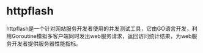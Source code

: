 # httpflash
httpflash是一个针对网站服务开发者使用的并发测试工具，它由GO语言开发，利用Goroutine模拟多客户端同时发出web服务请求，返回访问统计结果，为web服务开发者提供服务器性能指标。
